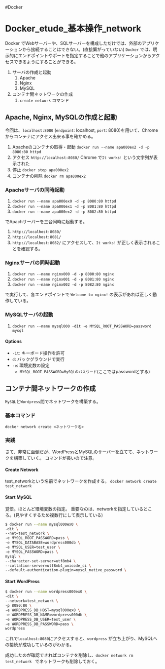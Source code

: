 #Docker 

# Docker_etude_基本操作_network

Docker でWebサーバーや、SQLサーバーを構成しただけでは、外部のアプリケーションから接続することはできない。(直接繋がっていない)
`Docker` では、明示的にエンドポイントやポートを指定することで他のアプリケーションからアクセスできるようにすることができる。

1. サーバの作成と起動
	1. Apache
	2. Nginx
	3. MySQL
2. コンテナ間ネットワークの作成
	1. `create network` コマンド

## Apache, Nginx, MySQLの作成と起動

今回は、`localhost:8080` (`endpoint`: localhost, `port`: 8080)を用いて、Chromeからコンテナにアクセス出来る事を確かめる。

1. Apacheのコンテナの取得・起動
	`docker run --name apa000ex2 -d -p 8080:80 httpd` 
2. アクセス
	`http://localhost:8080/`
	Chrome で`It works!` という文字列が表示された
3. 停止
	`docker stop apa000ex2`
4. コンテナの削除
	`docker rm apa000ex2`
	
### Apacheサーバの同時起動

1. `docker run --name apa000ex0 -d -p 8080:80 httpd`
2. `docker run --name apa000ex1 -d -p 8081:80 httpd`
3. `docker run --name apa000ex2 -d -p 8082:80 httpd`

でApachサーバーを三台同時に起動する。
1. `http://localhost:8080/`
2. `http://localhost:8081/`
3. `http://localhost:8082/`
にアクセスして、`It works!` が正しく表示されることを確認する。

### Nginxサーバの同時起動

1. `docker run --name nginx000 -d -p 8080:80 nginx`
2. `docker run --name nginx001 -d -p 8081:80 nginx`
3. `docker run --name nginx002 -d -p 8082:80 nginx`

で実行して、各エンドポイントで
`Welcome to nginx!`
の表示があれば正しく動作している。

### MySQLサーバの起動

1. `docker run --name mysql000 -dit -e MYSQL_ROOT_PASSWORD=password mysql`

#### Options

- `-it`: キーボード操作を許可
- `d`: バックグラウンドで実行
- `-e`: 環境変数の設定
	- `MYSQL_ROOT_PASSWORD=MySQLのパスワード`(ここではpasswordとする)

## コンテナ間ネットワークの作成

`MySQL`と`Wordpress`間でネットワークを構築する。

### 基本コマンド
`docker network create <ネットワーク名>` 

### 実践

さて、非常に面倒だが、WordPressとMySQLのサーバーを立てて、ネットワークを構築していく。
コマンドが長いので注意。

#### Create Network

test_networkという名前でネットワークを作成する。
`docker network create test_network`

#### Start MySQL

覚悟。ほとんど環境変数の指定。
重要なのは、networkを指定しているところ。(見やすくするため複数行にして表示している)

```bash
$ docker run --name mysql000ex0 \
-dit \
--net=test_network \
-e MYSQL_ROOT_PASSWORD=pass \
-e MYSQL_DATABASE=wordpress000db \
-e MYSQL_USER=test_user \
-e MYSQL_PASSWORD=pass \
mysql \
--character-set-server=utf8mb4 \
--collation-server=utf8mb4_unicode_ci \
--default-authentication-plugin=mysql_native_password \
```

#### Start WordPress

```bash
$ docker run --name wordpress000ex0 \
-dit \ 
--network=test_network \ 
-p 8080:80 \ 
-e WORDPRESS_DB_HOST=mysql000ex0 \ 
-e WORDPRESS_DB_NAME=wordpress000db \ 
-e WORDPRESS_DB_USER=test_user \ 
-e WORDPRESS_DB_PASSWORD=pass \ 
wordpress

```

これで`localhost:8080`にアクセスすると、`wordpress` が立ち上がり、MySQLへの接続が成功しているのがわかる。

成功したのが確認できればコンテナを削除し、`docker network rm test_network
`   でネットワークも削除しておく。